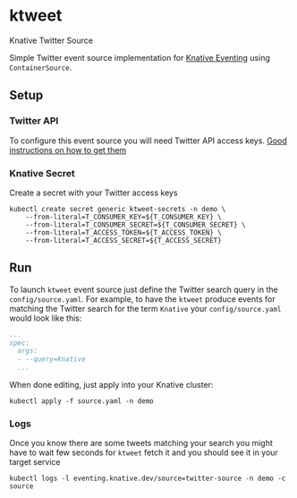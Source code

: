 # ktweet

Knative Twitter Source

Simple Twitter event source implementation for [Knative Eventing](http://github.com/knative/eventing) using `ContainerSource`.

## Setup

### Twitter API

To configure this event source you will need Twitter API access keys. [Good instructions on how to get them](https://iag.me/socialmedia/how-to-create-a-twitter-app-in-8-easy-steps/)


### Knative Secret

Create a secret with your Twitter access keys

```shell
kubectl create secret generic ktweet-secrets -n demo \
    --from-literal=T_CONSUMER_KEY=${T_CONSUMER_KEY} \
    --from-literal=T_CONSUMER_SECRET=${T_CONSUMER_SECRET} \
    --from-literal=T_ACCESS_TOKEN=${T_ACCESS_TOKEN} \
    --from-literal=T_ACCESS_SECRET=${T_ACCESS_SECRET}
```

## Run

To launch `ktweet` event source just define the Twitter search query in the `config/source.yaml`.
For example, to have the `ktweet` produce events for matching the Twitter search for the term `Knative` your
`config/source.yaml` would look like this:

```yaml
...
spec:
  args:
  - --query=Knative
  ...
```

When done editing, just apply into your Knative cluster:

```shell
kubectl apply -f source.yaml -n demo
```

### Logs

Once you know there are some tweets matching your search you might have to wait few seconds for `ktweet`
fetch it and you should see it in your target service

```shell
kubectl logs -l eventing.knative.dev/source=twitter-source -n demo -c source
```
